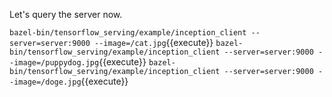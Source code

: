Let's query the server now.

`bazel-bin/tensorflow_serving/example/inception_client --server=server:9000 --image=/cat.jpg`{{execute}}
`bazel-bin/tensorflow_serving/example/inception_client --server=server:9000 --image=/puppydog.jpg`{{execute}}
`bazel-bin/tensorflow_serving/example/inception_client --server=server:9000 --image=/doge.jpg`{{execute}}
